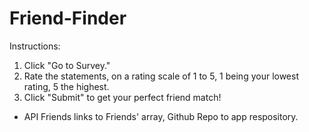 # Friend-Finder

Instructions:
1. Click "Go to Survey."
2. Rate the statements, on a rating scale of 1 to 5, 1 being your lowest rating, 5 the highest.
3. Click "Submit" to get your perfect friend match!


* API Friends links to Friends' array, Github Repo to app respository.

